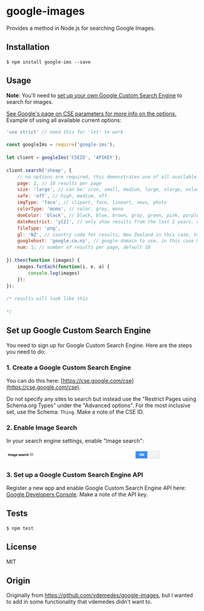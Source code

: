 # google-images

Provides a method in Node.js for searching Google Images.

## Installation

```
$ npm install google-ims --save
```


## Usage

**Note**: You'll need to [set up your own Google Custom Search Engine](#set-up-google-custom-search-engine) to search for images.

[See Google's page on CSE parameters for more info on the options.](https://developers.google.com/custom-search/json-api/v1/reference/cse/list)
Example of using all available current options:

```js
'use strict' // need this for 'let' to work

const googleIms = require('google-ims');

let client = googleIms('CSEID', 'APIKEY');

client.search('sheep', {
	// no options are required, this demonstrates use of all available one in the package
	page: 2, // 10 results per page
	size: 'large', // can be: icon, small, medium, large, xlarge, xxlarge, huge
	safe: 'off', // high, medium, off
	imgType: 'face', // clipart, face, lineart, news, photo
	colorType: 'mono', // color, gray, mono
	domColor: 'black', // black, blue, brown, gray, green, pink, purple, teal, white, yellow
	dateRestrict: 'y[2]', // only show results from the last 2 years, can be d[#], w[#], m[#], y[#] for days, weeks, etc
	fileType: 'png',
	gl: 'NZ', // country code for results, New Zealand in this case, http://www.spoonfork.org/isocodes.html
	googlehost: 'google.co.nz', // google domain to use, in this case New Zealand
	num: 1; // number of results per page, default 10
	
}).then(function (images) {
	images.forEach(function(i, e, a) {
		console.log(images)
	});
});

/* results will look like this

*/

```

## Set up Google Custom Search Engine

You need to sign up for Google Custom Search Engine.
Here are the steps you need to do:

### 1. Create a Google Custom Search Engine

You can do this here: [https://cse.google.com/cse](https://cse.google.com/cse).

Do not specify any sites to search but instead use the "Restrict Pages using Schema.org Types" under the "Advanced options".
For the most inclusive set, use the Schema: `Thing`. Make a note of the CSE ID.

### 2. Enable Image Search

In your search engine settings, enable "Image search":

<img src="media/screenshot.png" width="408" />

### 3. Set up a Google Custom Search Engine API

Register a new app and enable Google Custom Search Engine API here: [Google Developers Console](https://console.developers.google.com).
Make a note of the API key.


## Tests

```
$ npm test
```


## License

MIT

## Origin

Originally from https://github.com/vdemedes/google-images, but I wanted to add in some functionality that vdemedes didn't want to.
